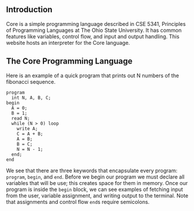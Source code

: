 ## Introduction

Core is a simple programming language described in CSE 5341, Principles of Programming Languages at The Ohio State University. It has common features like variables, control flow, and input and output handling. This website hosts an interpreter for the Core language.

## The Core Programming Language

Here is an example of a quick program that prints out N numbers of the fibonacci sequence.

```
program
  int N, A, B, C;
begin
  A = 0;
  B = 1;
  read N;
  while (N > 0) loop
    write A;
    C = A + B;
    A = B;
    B = C;
    N = N - 1;
  end;
end
```

We see that there are three keywords that encapsulate every program: `program`, `begin`, and `end`. Before we begin our program we must declare all variables that will be use; this creates space for them in memory. Once our program is inside the `begin` block, we can see examples of fetching input from the user, variable assignment, and writing output to the terminal. Note that assignments and control flow `end`s require semicolons.
